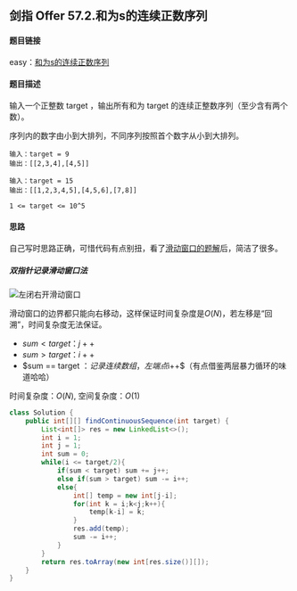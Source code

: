 ## 剑指 Offer 57.2.和为s的连续正数序列

#### 题目链接

easy：[和为s的连续正数序列](https://leetcode-cn.com/problems/he-wei-sde-lian-xu-zheng-shu-xu-lie-lcof/)

#### 题目描述

输入一个正整数 target ，输出所有和为 target 的连续正整数序列（至少含有两个数）。

序列内的数字由小到大排列，不同序列按照首个数字从小到大排列。

```
输入：target = 9
输出：[[2,3,4],[4,5]]

输入：target = 15
输出：[[1,2,3,4,5],[4,5,6],[7,8]]

1 <= target <= 10^5
```

#### 思路

自己写时思路正确，可惜代码有点别扭，看了[滑动窗口的题解](https://leetcode-cn.com/problems/he-wei-sde-lian-xu-zheng-shu-xu-lie-lcof/solution/shi-yao-shi-hua-dong-chuang-kou-yi-ji-ru-he-yong-h/)后，简洁了很多。

##### 双指针记录滑动窗口法

![左闭右开滑动窗口](./img/57.2.jpg)

滑动窗口的边界都只能向右移动，这样保证时间复杂度是$O(N)$，若左移是“回溯”，时间复杂度无法保证。

- $sum < target ：j++$
- $sum > target ：i++$
- $sum == target $：记录连续数组，左端点$i++$（有点借鉴两层暴力循环的味道哈哈）

时间复杂度：$O(N)$, 空间复杂度：$O(1)$

```java
class Solution {
    public int[][] findContinuousSequence(int target) {
        List<int[]> res = new LinkedList<>();
        int i = 1;
        int j = 1;
        int sum = 0;
        while(i <= target/2){
            if(sum < target) sum += j++;
            else if(sum > target) sum -= i++;
            else{
                int[] temp = new int[j-i];
                for(int k = i;k<j;k++){
                    temp[k-i] = k;
                }
                res.add(temp);
                sum -= i++;
            }
        }
        return res.toArray(new int[res.size()][]);
    }
}

```

